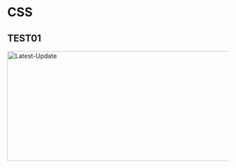# CSS
## TEST01
<a href="https://csstests.vercel.app/test01/index.html"><img alt="Latest-Update" width="600px" height="250px" src="https://github.com/user-attachments/assets/ee2beed3-b967-4053-bab1-16c409161e5b" /></a><br>

